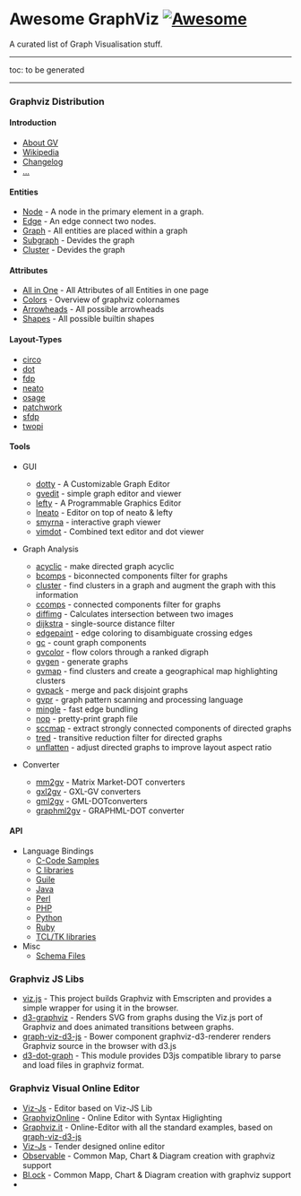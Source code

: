 # Awesome GraphViz [![Awesome](https://awesome.re/badge.svg)](https://awesome.re)

A curated list of Graph Visualisation stuff. 

---

toc: to be generated

---

### Graphviz Distribution

#### Introduction
- [About GV]()
- [Wikipedia]()
- [Changelog]()
- [...]()

#### Entities
- [Node]() - A node in the primary element in a graph.
- [Edge]() - An edge connect two nodes.
- [Graph]() - All entities are placed within a graph
- [Subgraph]() - Devides the graph
- [Cluster]() - Devides the graph

#### Attributes
- [All in One]() - All Attributes of all Entities in one page
- [Colors]() - Overview of graphviz colornames
- [Arrowheads]() - All possible arrowheads
- [Shapes]() - All possible builtin shapes

#### Layout-Types
- [circo]()
- [dot]()
- [fdp]()
- [neato]()
- [osage]()
- [patchwork]()
- [sfdp]()
- [twopi]()

#### Tools
- GUI
  - [dotty]() - A Customizable Graph Editor
  - [gvedit]() - simple graph editor and viewer
  - [lefty]() - A Programmable Graphics Editor
  - [lneato]() - Editor on top of neato & lefty
  - [smyrna]() - interactive graph viewer
  - [vimdot]() - Combined text editor and dot viewer

- Graph Analysis
  - [acyclic]() -  make directed graph acyclic 
  - [bcomps]() - biconnected components filter for graphs
  - [cluster]() - find clusters in a graph and augment the graph with this information
  - [ccomps]() - connected components filter for graphs
  - [diffimg]() - Calculates intersection between two images
  - [dijkstra]() - single-source distance filter
  - [edgepaint]() - edge coloring to disambiguate crossing edges
  - [gc]() - count graph components
  - [gvcolor]() - flow colors through a ranked digraph
  - [gvgen]() - generate graphs
  - [gvmap]() - find clusters and create a geographical map highlighting clusters
  - [gvpack]() - merge and pack disjoint graphs
  - [gvpr]() - graph pattern scanning and processing language
  - [mingle]() - fast edge bundling
  - [nop]() - pretty-print graph file
  - [sccmap]() - extract strongly connected components of directed graphs
  - [tred]() - transitive reduction filter for directed graphs
  - [unflatten]() - adjust directed graphs to improve layout aspect ratio
    
- Converter
  - [mm2gv]() - Matrix Market-DOT converters
  - [gxl2gv]() - GXL-GV converters
  - [gml2gv]() - GML-DOTconverters
  - [graphml2gv]() - GRAPHML-DOT converter

#### API
- Language Bindings
  - [C-Code Samples]()
  - [C libraries]()
  - [Guile]()
  - [Java]()
  - [Perl]()
  - [PHP]()
  - [Python]()
  - [Ruby]()
  - [TCL/TK libraries]()
- Misc
  - [Schema Files]()


### Graphviz JS Libs
- [viz.js](https://github.com/mdaines/viz.js/) - This project builds Graphviz with Emscripten and provides a simple wrapper for using it in the browser.
- [d3-graphviz](https://github.com/magjac/d3-graphviz) - Renders SVG from graphs dusing the Viz.js port of Graphviz and does animated transitions between graphs.
- [graph-viz-d3-js](https://github.com/mstefaniuk/graph-viz-d3-js) - Bower component graphviz-d3-renderer renders Graphviz source in the browser with d3.js
- [d3-dot-graph](https://github.com/gmamaladze/d3-dot-graph) - This module provides D3js compatible library to parse and load files in graphviz format.

### Graphviz Visual Online Editor
- [Viz-Js](http://viz-js.com/) - Editor based on Viz-JS Lib
- [GraphvizOnline](http://dreampuf.github.io/GraphvizOnline/) - Online Editor with Syntax Higlighting
- [Graphviz.it](http://graphviz.it) - Online-Editor with all the standard examples, based on [graph-viz-d3-js](#graph-viz-d3-js)
- [Viz-Js](http://ushiroad.com/jsviz/) - Tender designed online editor
- [Observable](https://beta.observablehq.com/) - Common Map, Chart & Diagram creation with graphviz support
- [Bl.ock](https://bl.ocks.org/) - Common Mapp, Chart & Diagram creation with graphviz support
- []()




